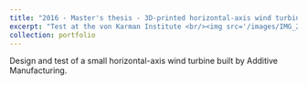 ```yaml
---
title: "2016 - Master's thesis - 3D-printed horizontal-axis wind turbine"
excerpt: "Test at the von Karman Institute <br/><img src='/images/IMG_20160509_154002_wide.jpg'>"
collection: portfolio
---
```


Design and test of a small horizontal-axis wind turbine built by Additive Manufacturing. 
